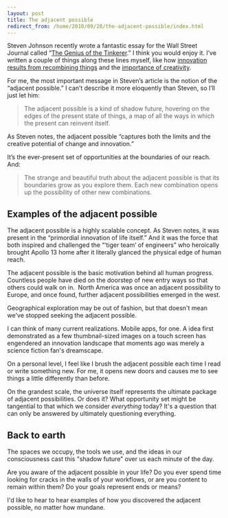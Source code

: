 ```yaml
---
layout: post
title: The adjacent possible
redirect_from: /home/2010/09/28/the-adjacent-possible/index.html
---
```

<p>Steven Johnson recently wrote a fantastic essay for the Wall Street Journal&nbsp;called “<a href="http://online.wsj.com/article/SB10001424052748703989304575503730101860838.html?mod=WSJ_hp_mostpop_read">The Genius of the Tinkerer</a>.” I think you would enjoy it. I’ve written a couple of things along these lines myself, like how&nbsp;<a href="http://www.practicallyefficient.com/2010/08/11/creation-through-recombination/">innovation results from recombining things</a> and the&nbsp;<a href="http://www.practicallyefficient.com/2010/09/06/whats-20-percent-of-your-time-worth/">importance of creativity</a>.</p><p>For me, the most important message in Steven’s article is the notion of the “adjacent possible.” I can’t describe it more eloquently than Steven, so I’ll just let him:</p><blockquote><p>The adjacent possible is a kind of shadow future, hovering on the edges of the present state of things, a map of all the ways in which the present can reinvent itself.</p></blockquote><p>As Steven notes, the adjacent possible “captures both the limits and the creative potential of change and innovation.”</p><p>It’s the ever-present set of opportunities at the boundaries of our reach. And:</p><blockquote><p>The strange and beautiful truth about the adjacent possible is that its boundaries grow as you explore them. Each new combination opens up the possibility of other new combinations.</p></blockquote><h2>Examples of the adjacent possible</h2><p>The adjacent possible is a highly scalable concept. As Steven notes, it was present in the “primordial innovation of life itself.” And it was the force that both inspired and challenged the “‘tiger team’ of engineers” who heroically brought Apollo 13 home after it literally glanced the physical edge of human reach.</p><p>The adjacent possible is the basic motivation behind all human progress. Countless people have died on the doorstep of new entry ways so that others could walk on in. &nbsp;North America was once an adjacent&nbsp;possibility to Europe, and once found, further adjacent possibilities emerged in the west.</p><p>Geographical exploration may be out of fashion, but that doesn't mean we've stopped seeking the adjacent possible.</p><p>I can think of many current realizations. Mobile apps, for one. A idea first demonstrated as a few thumbnail-sized images on a touch screen has engendered an innovation landscape that moments ago was merely a science fiction fan's dreamscape.</p><p>On a personal level, I feel like I brush the adjacent possible each time I read or write something new. For me, it opens new doors and causes me to see things a little differently than before.</p><p>On the grandest scale, the universe itself represents the ultimate package of adjacent possibilities. Or does it? What opportunity set might be tangential to that which we consider <em>everything</em> today? It's a question that can only be answered by ultimately questioning everything.</p><h2>Back to earth</h2><p>The spaces we occupy, the tools we use, and the ideas in our consciousness cast this "shadow future" over us each minute of the day.</p><p>Are you aware of the adjacent possible in your life? Do you ever spend time looking for cracks in the walls of your workflows, or are you content to remain within them? Do your goals represent ends or means?</p><p>I'd like to hear to hear examples of how you discovered the adjacent possible, no matter how mundane.</p>
